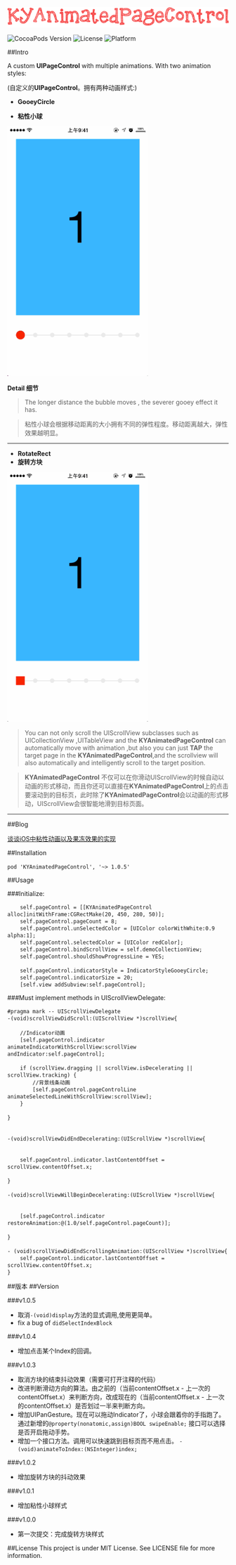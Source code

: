 <p align="left" >
  <img src="logo.png" alt="KYAnimatedPageControl" title="KYAnimatedPageControl" width = "700">
</p>

![CocoaPods Version](https://img.shields.io/badge/pod-v1.0.5-brightgreen.svg)
![License](https://img.shields.io/badge/license-MIT-blue.svg)
![Platform](https://img.shields.io/badge/platform-iOS-red.svg)

##Intro

A custom **UIPageControl** with multiple animations. With two animation styles:

(自定义的**UIPageControl**。拥有两种动画样式:)

* **GooeyCircle**

* **粘性小球** 

<p align="left" >
  <img src="gooeyCircle.gif" alt="gooeyCircle" title="gooeyCircle" width = "320">
</p>

**Detail 细节**
>The longer distance the bubble moves , the severer gooey effect it has.

>粘性小球会根据移动距离的大小拥有不同的弹性程度。移动距离越大，弹性效果越明显。

---

* **RotateRect**
* **旋转方块**

<p align="left" >
  <img src="rotateRect.gif" alt="rotateRect" title="rotateRect" width = "320">
</p>


> You can not only scroll the UIScrollView subclasses such as UICollectionView ,UITableView and the **KYAnimatedPageControl** can automatically move with animation ,but also you can just **TAP** the target page in the **KYAnimatedPageControl**,and the scrollview will also automatically and intelligently scroll to the target position.

>**KYAnimatedPageControl** 不仅可以在你滑动UIScrollView的时候自动以动画的形式移动，而且你还可以直接在**KYAnimatedPageControl**上的点击要滚动到的目标页，此时除了**KYAnimatedPageControl**会以动画的形式移动，UIScrollView会很智能地滑到目标页面。

---

##Blog

[谈谈iOS中粘性动画以及果冻效果的实现](http://kittenyang.com/deformationandgooey/)

##Installation

`pod 'KYAnimatedPageControl', '~> 1.0.5'`


##Usage

###Initialize:

```objc
    self.pageControl = [[KYAnimatedPageControl alloc]initWithFrame:CGRectMake(20, 450, 280, 50)];
    self.pageControl.pageCount = 8;
    self.pageControl.unSelectedColor = [UIColor colorWithWhite:0.9 alpha:1];
    self.pageControl.selectedColor = [UIColor redColor];
    self.pageControl.bindScrollView = self.demoCollectionView;
    self.pageControl.shouldShowProgressLine = YES;
    
    self.pageControl.indicatorStyle = IndicatorStyleGooeyCircle;
    self.pageControl.indicatorSize = 20;
    [self.view addSubview:self.pageControl];

```

###Must implement methods in UIScrollViewDelegate:

```objc
#pragma mark -- UIScrollViewDelegate
-(void)scrollViewDidScroll:(UIScrollView *)scrollView{

    //Indicator动画
    [self.pageControl.indicator animateIndicatorWithScrollView:scrollView andIndicator:self.pageControl];

    if (scrollView.dragging || scrollView.isDecelerating || scrollView.tracking) {
        //背景线条动画
        [self.pageControl.pageControlLine animateSelectedLineWithScrollView:scrollView];
    }
    
}


-(void)scrollViewDidEndDecelerating:(UIScrollView *)scrollView{
    
    
    self.pageControl.indicator.lastContentOffset = scrollView.contentOffset.x;
    
}

-(void)scrollViewWillBeginDecelerating:(UIScrollView *)scrollView{

    
    [self.pageControl.indicator restoreAnimation:@(1.0/self.pageControl.pageCount)];

}

- (void)scrollViewDidEndScrollingAnimation:(UIScrollView *)scrollView{
    self.pageControl.indicator.lastContentOffset = scrollView.contentOffset.x;
}

```

##版本
##Version

###v1.0.5

 * 取消`-(void)display`方法的显式调用,使用更简单。
 * fix a bug of `didSelectIndexBlock`

###v1.0.4

 * 增加点击某个Index的回调。


###v1.0.3

 * 取消方块的结束抖动效果（需要可打开注释的代码）
 * 改进判断滑动方向的算法。由之前的（当前contentOffset.x - 上一次的contentOffset.x）来判断方向，改成现在的（当前contentOffset.x - 上一次的contentOffset.x）是否划过一半来判断方向。
 * 增加UIPanGesture。现在可以拖动Indicator了，小球会跟着你的手指跑了。通过新增的`@property(nonatomic,assign)BOOL swipeEnable;` 接口可以选择是否开启拖动手势。
 * 增加一个接口方法。调用可以快速跳到目标页而不用点击。 `-(void)animateToIndex:(NSInteger)index;`


###v1.0.2

 * 增加旋转方块的抖动效果

###v1.0.1 

 * 增加粘性小球样式
 
###v1.0.0
  
  * 第一次提交：完成旋转方块样式
  

##License
This project is under MIT License. See LICENSE file for more information.



